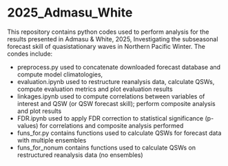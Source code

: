 # 2025_Admasu_White
This repository contains python codes used to perform analysis for the results presented in Admasu &amp; White, 2025, Investigating the subseasonal forecast skill of quasistationary waves in Northern Pacific Winter. The condes include: 
  - preprocess.py used to concatenate downloaded forecast database and compute model climatologies,
  - evaluation.ipynb used to restructure reanalysis data, calculate QSWs, compute evaluation metrics and plot evaluation results
  - linkages.ipynb used to compute correlations between variables of interest and QSW (or QSW forecast skill); perform composite analysis and plot results
  - FDR.ipynb used to apply FDR correction to statistical significance (p-values) for correlations and composite analysis performed
  - funs_for.py contains functions used to calculate QSWs for forecast data with multiple ensembles
  - funs_for_nonum contains functions used to calculate QSWs on restructured reanalysis data (no ensembles)
